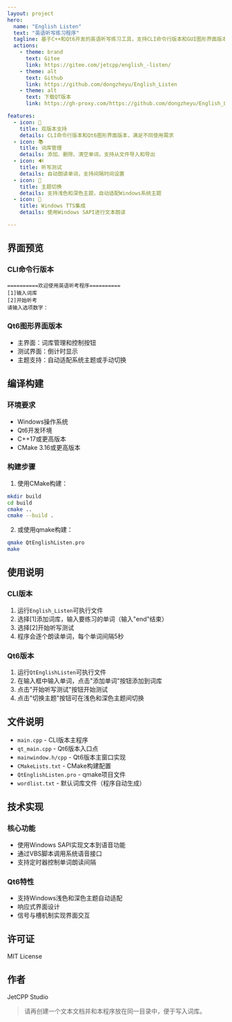 ```yaml
---
layout: project
hero:
  name: "English Listen"
  text: "英语听写练习程序"
  tagline: 基于C++和Qt6开发的英语听写练习工具，支持CLI命令行版本和GUI图形界面版本
  actions:
    - theme: brand
      text: Gitee
      link: https://gitee.com/jetcpp/english_-listen/
    - theme: alt
      text: Github
      link: https://github.com/dongzheyu/English_Listen
    - theme: alt
      text: 下载QT版本
      link: https://gh-proxy.com/https://github.com/dongzheyu/English_Listen/releases/download/1.0.0/QtEnglishListen.exe

features:
  - icon: 🔄
    title: 双版本支持
    details: CLI命令行版本和Qt6图形界面版本，满足不同使用需求
  - icon: 📚
    title: 词库管理
    details: 添加、删除、清空单词，支持从文件导入和导出
  - icon: 🔊
    title: 听写测试
    details: 自动朗读单词，支持间隔时间设置
  - icon: 🎨
    title: 主题切换
    details: 支持浅色和深色主题，自动适配Windows系统主题
  - icon: 🎯
    title: Windows TTS集成
    details: 使用Windows SAPI进行文本朗读

---
```


## 界面预览

### CLI命令行版本
```
==========欢迎使用英语听考程序==========
[1]输入词库
[2]开始听考
请输入选项数字：
```

### Qt6图形界面版本
- 主界面：词库管理和控制按钮
- 测试界面：倒计时显示
- 主题支持：自动适配系统主题或手动切换

## 编译构建

### 环境要求
- Windows操作系统
- Qt6开发环境
- C++17或更高版本
- CMake 3.16或更高版本

### 构建步骤

1. 使用CMake构建：
```bash
mkdir build
cd build
cmake ..
cmake --build .
```

2. 或使用qmake构建：
```bash
qmake QtEnglishListen.pro
make
```

## 使用说明

### CLI版本
1. 运行`English_Listen`可执行文件
2. 选择[1]添加词库，输入要练习的单词（输入"end"结束）
3. 选择[2]开始听写测试
4. 程序会逐个朗读单词，每个单词间隔5秒

### Qt6版本
1. 运行`QtEnglishListen`可执行文件
2. 在输入框中输入单词，点击"添加单词"按钮添加到词库
3. 点击"开始听写测试"按钮开始测试
4. 点击"切换主题"按钮可在浅色和深色主题间切换

## 文件说明

- `main.cpp` - CLI版本主程序
- `qt_main.cpp` - Qt6版本入口点
- `mainwindow.h/cpp` - Qt6版本主窗口实现
- `CMakeLists.txt` - CMake构建配置
- `QtEnglishListen.pro` - qmake项目文件
- `wordlist.txt` - 默认词库文件（程序自动生成）

## 技术实现

### 核心功能
- 使用Windows SAPI实现文本到语音功能
- 通过VBS脚本调用系统语音接口
- 支持定时器控制单词朗读间隔

### Qt6特性
- 支持Windows浅色和深色主题自动适配
- 响应式界面设计
- 信号与槽机制实现界面交互

## 许可证

MIT License

## 作者

JetCPP Studio

> 请再创建一个文本文档并和本程序放在同一目录中，便于写入词库。